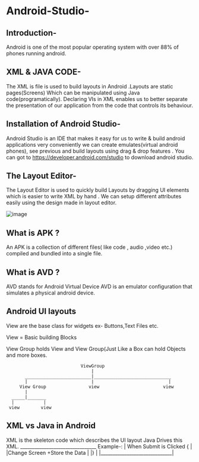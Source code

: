 # Android-Studio-

## Introduction- 

 Android is one of the most popular operating system with over 88% of phones running android.
 
 
## XML & JAVA CODE-
 
 The XML is file is used to build layouts in Android .Layouts are static pages(Screens) Which can be manipulated using Java code(programatically).
 Declaring VIs  in XML enables us to better separate the presentation of our application from the code that controls its behaviour.
 
## Installation of Android Studio-
 
 Android Studio is an IDE that makes it easy for us to write & build android applications very conveniently
 we can create emulates(virtual android phones), see previous and build layouts using drag & drop features .
 You can got to  https://developer.android.com/studio to download android studio.
 
 
 ## The Layout Editor-
 
 The Layout Editor is used to quickly build Layouts by dragging UI elements which is easier to write XML by hand .
 We can setup different attributes easily using the design made in layout editor.
 
 
 
 
 ![image](https://user-images.githubusercontent.com/71562703/110642788-5e9a7800-81d9-11eb-9071-3f045b321240.png)

 
 ## What is APK ?
 
 An APK is a collection of different files( like code , audio  ,video etc.) compiled and bundled into a single file.
 
 
 ## What is AVD ?
 
 AVD stands for Android Virtual Device AVD is an emulator configuration that simulates  a physical android device.
 
 
 ## Android UI layouts 
 
 View are the base class for widgets ex- Buttons,Text Files etc.
 
 View = Basic building Blocks 
 
 View Group holds View and View Group(Just Like a  Box can hold  Objects and more boxes.
 
                                ViewGroup
                                    |
           _________________________|_____________________________
           |                        |                            |
         View Group                view                        view
           |
      _____|_______
      |           |
     view        view
     
     
  ## XML vs Java in Android 
  
  XML is the skeleton code which describes the  UI layout Java Drives this XML.
            ________________________________
  Example-: | When Submit is Clicked {     |
            |Change Screen +Store the Data |
            |}                             |
            |______________________________|
  
  
           
 
 
 
 
 
 
 
 
